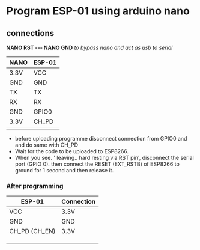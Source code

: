 # Program ESP-01 using arduino nano

## connections



**NANO RST --- NANO GND** *to bypass nano and act as usb to serial*

| NANO | ESP-01 |
| ---- | ------ |
| 3.3V | VCC    |
| GND  | GND    |
| TX   | TX     |
| RX   | RX     |
| GND  | GPIO0  |
| 3.3V | CH_PD  |
|      |        |

- before uploading programme disconnect connection from GPIO0 and and do same with CH_PD
- Wait for the code to be uploaded to ESP8266.
- When you see. ' leaving..  hard resting via RST pin', disconnect the serial port (GPIO 0).
   then connect the RESET (EXT_RSTB) of ESP8266 to ground for 1 second and then release it.

### After programming 

| ESP-01        | Connection |
| ------------- | ---------- |
| VCC           | 3.3V       |
| GND           | GND        |
| CH_PD (CH_EN) | 3.3V       |
|               |            |
|               |            |
|               |            |